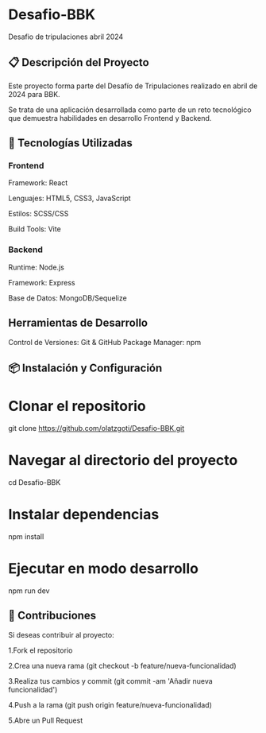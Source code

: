 # Desafio-BBK
Desafio de tripulaciones abril 2024

## 📋 Descripción del Proyecto


Este proyecto forma parte del Desafío de Tripulaciones realizado en abril de 2024 para BBK.  

Se trata de una aplicación desarrollada como parte de un reto tecnológico que demuestra habilidades en desarrollo Frontend y Backend.

## 🚀 Tecnologías Utilizadas

### Frontend

Framework: React

Lenguajes: HTML5, CSS3, JavaScript

Estilos: SCSS/CSS

Build Tools: Vite

### Backend

Runtime: Node.js

Framework: Express

Base de Datos: MongoDB/Sequelize

## Herramientas de Desarrollo

Control de Versiones: Git & GitHub
Package Manager: npm

## 📦 Instalación y Configuración
# Clonar el repositorio
git clone https://github.com/olatzgoti/Desafio-BBK.git

# Navegar al directorio del proyecto
cd Desafio-BBK

# Instalar dependencias
npm install

# Ejecutar en modo desarrollo
npm run dev


## 🤝 Contribuciones
Si deseas contribuir al proyecto:

1.Fork el repositorio

2.Crea una nueva rama (git checkout -b feature/nueva-funcionalidad)

3.Realiza tus cambios y commit (git commit -am 'Añadir nueva funcionalidad')

4.Push a la rama (git push origin feature/nueva-funcionalidad)

5.Abre un Pull Request
